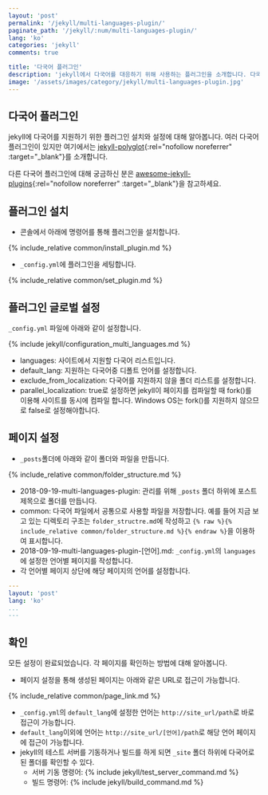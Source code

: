 ```yaml
---
layout: 'post'
permalink: '/jekyll/multi-languages-plugin/'
paginate_path: '/jekyll/:num/multi-languages-plugin/'
lang: 'ko'
categories: 'jekyll'
comments: true

title: '다국어 플러그인'
description: 'jekyll에서 다국어를 대응하기 위해 사용하는 플러그인을 소개합니다. 다국어 플러그인 jekyll-polyglot의 설치와 설정에 대해서 알아봅니다.'
image: '/assets/images/category/jekyll/multi-languages-plugin.jpg'
---
```



## 다국어 플러그인
jekyll에 다국어를 지원하기 위한 플러그인 설치와 설정에 대해 알아봅니다. 여러 다국어 플러그인이 있지만 여기에서는 [jekyll-polyglot](https://github.com/untra/polyglot){:rel="nofollow noreferrer" :target="_blank"}를 소개합니다.

다른 다국어 플러그인에 대해 궁금하신 분은 [awesome-jekyll-plugins](https://github.com/planetjekyll/awesome-jekyll-plugins#multi-language--multi-lingual){:rel="nofollow noreferrer" :target="_blank"}을 참고하세요.

## 플러그인 설치
- 콘솔에서 아래에 명령어를 통해 플러그인을 설치합니다.

{% include_relative common/install_plugin.md %}

- ```_config.yml```에 플러그인을 세팅합니다.

{% include_relative common/set_plugin.md %}

## 플러그인 글로벌 설정
```_config.yml``` 파일에 아래와 같이 설정합니다.

{% include jekyll/configuration_multi_languages.md %}

- languages: 사이트에서 지원할 다국어 리스트입니다.
- default_lang: 지원하는 다국어중 디폴트 언어를 설정합니다.
- exclude_from_localization: 다국어를 지원하지 않을 폴더 리스트를 설정합니다.
- parallel_localization: true로 설정하면 jekyll이 페이지를 컴파일할 때 fork()를 이용해 사이트를 동시에 컴파일 합니다. Windows OS는 fork()를 지원하지 않으므로 false로 설정해야합니다.

## 페이지 설정

- ```_posts```폴더에 아래와 같이 폴더와 파일을 만듭니다.

{% include_relative common/folder_structure.md %}

- 2018-09-19-multi-languages-plugin: 관리를 위해 ```_posts``` 폴더 하위에 포스트 제목으로 폴더를 만듭니다.
- common: 다국어 파일에서 공통으로 사용할 파일을 저장합니다. 예를 들어 지금 보고 있는 디렉토리 구조는 ```folder_structre.md```에 작성하고 ```{% raw %}{% include_relative common/folder_structure.md %}{% endraw %}```을 이용하여 표시합니다.
- 2018-09-19-multi-languages-plugin-[언어].md: ```_config.yml```의 ```languages```에 설정한 언어별 페이지를 작성합니다.
- 각 언어별 페이지 상단에 해당 페이지의 언어를 설정합니다.

```yml
---
layout: 'post'
lang: 'ko'
...
---
```

## 확인
모든 설정이 완료되었습니다. 각 페이지를 확인하는 방법에 대해 알아봅니다.

- 페이지 설정을 통해 생성된 페이지는 아래와 같은 URL로 접근이 가능합니다.

{% include_relative common/page_link.md %}

- ```_config.yml```의 ```default_lang```에 설정한 언어는 ```http://site_url/path```로 바로 접근이 가능합니다.
- ```default_lang```이외에 언어는 ```http://site_url/[언어]/path```로 해당 언어 페이지에 접근이 가능합니다.
- jekyll의 테스트 서버를 기동하거나 빌드를 하게 되면 ```_site``` 폴더 하위에 다국어로 된 폴더를 확인할 수 있다.
    - 서버 기동 명령어: {% include jekyll/test_server_command.md %}
    - 빌드 명령어: {% include jekyll/build_command.md %}

